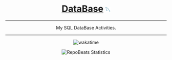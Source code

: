 <div align="center">
  
# [DataBase](https://github.com/BrenoFariasdaSilva/DataBase) <img src="https://github.com/devicons/devicon/blob/master/icons/mysql/mysql-original.svg"  width="3%" height="3%">

</div>

<div align="center">

--- 

My SQL DataBase Activities.

--- 

</div>

<p align="center">
  <img src="https://wakatime.com/badge/github/BrenoFariasdaSilva/DataBase.svg" alt="wakatime" />
</p>

<div align="center">
  
![RepoBeats Statistics](https://repobeats.axiom.co/api/embed/4d7070148d71b97ba02430e4671bc868f56f4727.svg "Repobeats analytics image")

</div>
